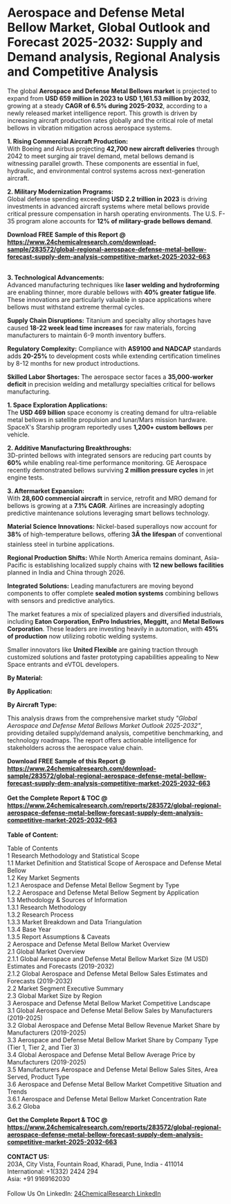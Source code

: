 <h1>Aerospace and Defense Metal Bellow Market, Global Outlook and Forecast 2025-2032: Supply and Demand analysis, Regional Analysis and Competitive Analysis</h1><p>The global <strong>Aerospace and Defense Metal Bellows market</strong> is projected to expand from <strong>USD 659 million in 2023 to USD 1,161.53 million by 2032</strong>, growing at a steady <strong>CAGR of 6.5% during 2025-2032</strong>, according to a newly released market intelligence report. This growth is driven by increasing aircraft production rates globally and the critical role of metal bellows in vibration mitigation across aerospace systems.</p><p><strong>1. Rising Commercial Aircraft Production:</strong><br>
With Boeing and Airbus projecting <strong>42,700 new aircraft deliveries</strong> through 2042 to meet surging air travel demand, metal bellows demand is witnessing parallel growth. These components are essential in fuel, hydraulic, and environmental control systems across next-generation aircraft.</p><p><strong>2. Military Modernization Programs:</strong><br>
Global defense spending exceeding <strong>USD 2.2 trillion in 2023</strong> is driving investments in advanced aircraft systems where metal bellows provide critical pressure compensation in harsh operating environments. The U.S. F-35 program alone accounts for <strong>12% of military-grade bellows demand</strong>.</p><div><b>Download FREE Sample of this Report @ 
            <a href="https://www.24chemicalresearch.com/download-sample/283572/global-regional-aerospace-defense-metal-bellow-forecast-supply-dem-analysis-competitive-market-2025-2032-663">
            https://www.24chemicalresearch.com/download-sample/283572/global-regional-aerospace-defense-metal-bellow-forecast-supply-dem-analysis-competitive-market-2025-2032-663</a></b></div><br><p><strong>3. Technological Advancements:</strong><br>
Advanced manufacturing techniques like <strong>laser welding and hydroforming</strong> are enabling thinner, more durable bellows with <strong>40% greater fatigue life</strong>. These innovations are particularly valuable in space applications where bellows must withstand extreme thermal cycles.</p><p><strong>Supply Chain Disruptions:</strong> Titanium and specialty alloy shortages have caused <strong>18-22 week lead time increases</strong> for raw materials, forcing manufacturers to maintain 6-9 month inventory buffers.</p><p><strong>Regulatory Complexity:</strong> Compliance with <strong>AS9100 and NADCAP</strong> standards adds <strong>20-25%</strong> to development costs while extending certification timelines by 8-12 months for new product introductions.</p><p><strong>Skilled Labor Shortages:</strong> The aerospace sector faces a <strong>35,000-worker deficit</strong> in precision welding and metallurgy specialties critical for bellows manufacturing.</p><p><strong>1. Space Exploration Applications:</strong><br>
The <strong>USD 469 billion</strong> space economy is creating demand for ultra-reliable metal bellows in satellite propulsion and lunar/Mars mission hardware. SpaceX's Starship program reportedly uses <strong>1,200+ custom bellows</strong> per vehicle.</p><p><strong>2. Additive Manufacturing Breakthroughs:</strong><br>
3D-printed bellows with integrated sensors are reducing part counts by <strong>60%</strong> while enabling real-time performance monitoring. GE Aerospace recently demonstrated bellows surviving <strong>2 million pressure cycles</strong> in jet engine tests.</p><p><strong>3. Aftermarket Expansion:</strong><br>
With <strong>28,600 commercial aircraft</strong> in service, retrofit and MRO demand for bellows is growing at a <strong>7.1% CAGR</strong>. Airlines are increasingly adopting predictive maintenance solutions leveraging smart bellows technology.</p><p><strong>Material Science Innovations:</strong> Nickel-based superalloys now account for <strong>38%</strong> of high-temperature bellows, offering <strong>3Ã the lifespan</strong> of conventional stainless steel in turbine applications.</p><p><strong>Regional Production Shifts:</strong> While North America remains dominant, Asia-Pacific is establishing localized supply chains with <strong>12 new bellows facilities</strong> planned in India and China through 2026.</p><p><strong>Integrated Solutions:</strong> Leading manufacturers are moving beyond components to offer complete <strong>sealed motion systems</strong> combining bellows with sensors and predictive analytics.</p><p>The market features a mix of specialized players and diversified industrials, including <strong>Eaton Corporation, EnPro Industries, Meggitt,</strong> and <strong>Metal Bellows Corporation</strong>. These leaders are investing heavily in automation, with <strong>45% of production</strong> now utilizing robotic welding systems.</p><p>Smaller innovators like <strong>United Flexible</strong> are gaining traction through customized solutions and faster prototyping capabilities appealing to New Space entrants and eVTOL developers.</p><p><strong>By Material:</strong></p><p><strong>By Application:</strong></p><p><strong>By Aircraft Type:</strong></p><p>This analysis draws from the comprehensive market study <em>"Global Aerospace and Defense Metal Bellows Market Outlook 2025-2032"</em>, providing detailed supply/demand analysis, competitive benchmarking, and technology roadmaps. The report offers actionable intelligence for stakeholders across the aerospace value chain.</p><div><b>Download FREE Sample of this Report @ 
            <a href="https://www.24chemicalresearch.com/download-sample/283572/global-regional-aerospace-defense-metal-bellow-forecast-supply-dem-analysis-competitive-market-2025-2032-663">
            https://www.24chemicalresearch.com/download-sample/283572/global-regional-aerospace-defense-metal-bellow-forecast-supply-dem-analysis-competitive-market-2025-2032-663</a></b></div><br><div><b>Get the Complete Report & TOC @ 
            <a href="https://www.24chemicalresearch.com/reports/283572/global-regional-aerospace-defense-metal-bellow-forecast-supply-dem-analysis-competitive-market-2025-2032-663">
            https://www.24chemicalresearch.com/reports/283572/global-regional-aerospace-defense-metal-bellow-forecast-supply-dem-analysis-competitive-market-2025-2032-663</a></b></div><br>
            <b>Table of Content:</b><p>Table of Contents<br />
1 Research Methodology and Statistical Scope<br />
1.1 Market Definition and Statistical Scope of Aerospace and Defense Metal Bellow<br />
1.2 Key Market Segments<br />
1.2.1 Aerospace and Defense Metal Bellow Segment by Type<br />
1.2.2 Aerospace and Defense Metal Bellow Segment by Application<br />
1.3 Methodology & Sources of Information<br />
1.3.1 Research Methodology<br />
1.3.2 Research Process<br />
1.3.3 Market Breakdown and Data Triangulation<br />
1.3.4 Base Year<br />
1.3.5 Report Assumptions & Caveats<br />
2 Aerospace and Defense Metal Bellow Market Overview<br />
2.1 Global Market Overview<br />
2.1.1 Global Aerospace and Defense Metal Bellow Market Size (M USD) Estimates and Forecasts (2019-2032)<br />
2.1.2 Global Aerospace and Defense Metal Bellow Sales Estimates and Forecasts (2019-2032)<br />
2.2 Market Segment Executive Summary<br />
2.3 Global Market Size by Region<br />
3 Aerospace and Defense Metal Bellow Market Competitive Landscape<br />
3.1 Global Aerospace and Defense Metal Bellow Sales by Manufacturers (2019-2025)<br />
3.2 Global Aerospace and Defense Metal Bellow Revenue Market Share by Manufacturers (2019-2025)<br />
3.3 Aerospace and Defense Metal Bellow Market Share by Company Type (Tier 1, Tier 2, and Tier 3)<br />
3.4 Global Aerospace and Defense Metal Bellow Average Price by Manufacturers (2019-2025)<br />
3.5 Manufacturers Aerospace and Defense Metal Bellow Sales Sites, Area Served, Product Type<br />
3.6 Aerospace and Defense Metal Bellow Market Competitive Situation and Trends<br />
3.6.1 Aerospace and Defense Metal Bellow Market Concentration Rate<br />
3.6.2 Globa</p><div><b>Get the Complete Report & TOC @ 
            <a href="https://www.24chemicalresearch.com/reports/283572/global-regional-aerospace-defense-metal-bellow-forecast-supply-dem-analysis-competitive-market-2025-2032-663">
            https://www.24chemicalresearch.com/reports/283572/global-regional-aerospace-defense-metal-bellow-forecast-supply-dem-analysis-competitive-market-2025-2032-663</a></b></div><br><b>CONTACT US:</b><br>
            203A, City Vista, Fountain Road, Kharadi, Pune, India - 411014<br>
            International: +1(332) 2424 294<br>
            Asia: +91 9169162030 <br><br>
            Follow Us On LinkedIn: <a href="https://www.linkedin.com/company/24chemicalresearch/">24ChemicalResearch LinkedIn</a>